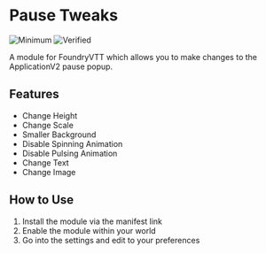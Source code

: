 # Pause Tweaks
![Minimum](https://img.shields.io/badge/dynamic/json?url=https%3A%2F%2Fraw.githubusercontent.com%2FMiniGrief%2Fpause-tweaks%2Frefs%2Fheads%2Fmain%2Fmodule.json&query=%24.compatibility.minimum&label=Minimum&color=ff8700)
![Verified](https://img.shields.io/badge/dynamic/json?url=https%3A%2F%2Fraw.githubusercontent.com%2FMiniGrief%2Fpause-tweaks%2Frefs%2Fheads%2Fmain%2Fmodule.json&query=%24.compatibility.verified&label=Verified&color=29ab00)

A module for FoundryVTT which allows you to make changes to the ApplicationV2 pause popup.

## Features
* Change Height
* Change Scale
* Smaller Background
* Disable Spinning Animation
* Disable Pulsing Animation
* Change Text
* Change Image

## How to Use
1. Install the module via the manifest link
2. Enable the module within your world
3. Go into the settings and edit to your preferences
